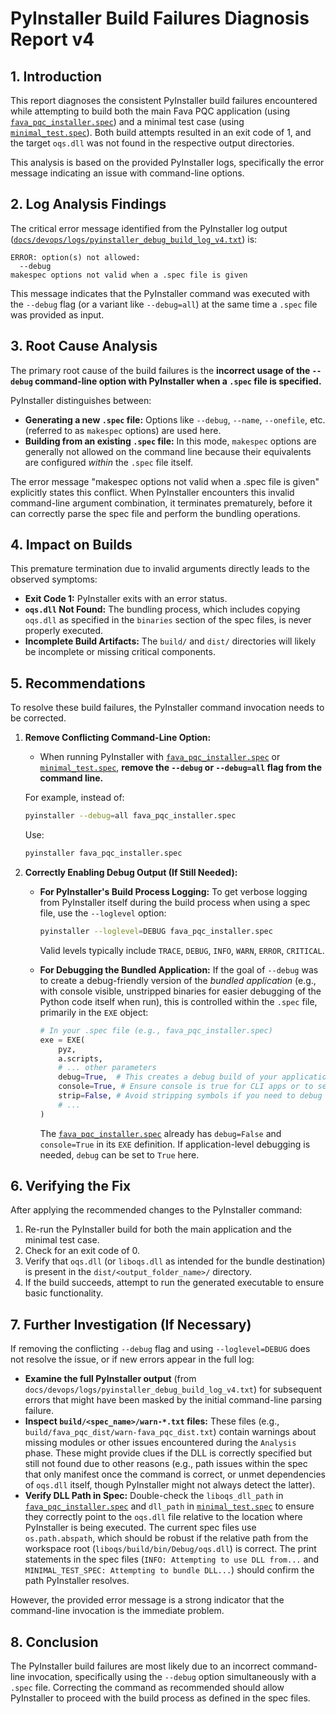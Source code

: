 # PyInstaller Build Failures Diagnosis Report v4

## 1. Introduction

This report diagnoses the consistent PyInstaller build failures encountered while attempting to build both the main Fava PQC application (using [`fava_pqc_installer.spec`](../../fava_pqc_installer.spec)) and a minimal test case (using [`minimal_test.spec`](../../minimal_test.spec)). Both build attempts resulted in an exit code of 1, and the target `oqs.dll` was not found in the respective output directories.

This analysis is based on the provided PyInstaller logs, specifically the error message indicating an issue with command-line options.

## 2. Log Analysis Findings

The critical error message identified from the PyInstaller log output ([`docs/devops/logs/pyinstaller_debug_build_log_v4.txt`](../../docs/devops/logs/pyinstaller_debug_build_log_v4.txt)) is:

```
ERROR: option(s) not allowed:
  --debug
makespec options not valid when a .spec file is given
```

This message indicates that the PyInstaller command was executed with the `--debug` flag (or a variant like `--debug=all`) at the same time a `.spec` file was provided as input.

## 3. Root Cause Analysis

The primary root cause of the build failures is the **incorrect usage of the `--debug` command-line option with PyInstaller when a `.spec` file is specified.**

PyInstaller distinguishes between:
*   **Generating a new `.spec` file:** Options like `--debug`, `--name`, `--onefile`, etc. (referred to as `makespec` options) are used here.
*   **Building from an existing `.spec` file:** In this mode, `makespec` options are generally not allowed on the command line because their equivalents are configured *within* the `.spec` file itself.

The error message "makespec options not valid when a .spec file is given" explicitly states this conflict. When PyInstaller encounters this invalid command-line argument combination, it terminates prematurely, before it can correctly parse the spec file and perform the bundling operations.

## 4. Impact on Builds

This premature termination due to invalid arguments directly leads to the observed symptoms:
*   **Exit Code 1:** PyInstaller exits with an error status.
*   **`oqs.dll` Not Found:** The bundling process, which includes copying `oqs.dll` as specified in the `binaries` section of the spec files, is never properly executed.
*   **Incomplete Build Artifacts:** The `build/` and `dist/` directories will likely be incomplete or missing critical components.

## 5. Recommendations

To resolve these build failures, the PyInstaller command invocation needs to be corrected.

1.  **Remove Conflicting Command-Line Option:**
    *   When running PyInstaller with [`fava_pqc_installer.spec`](../../fava_pqc_installer.spec) or [`minimal_test.spec`](../../minimal_test.spec), **remove the `--debug` or `--debug=all` flag from the command line.**

    For example, instead of:
    ```bash
    pyinstaller --debug=all fava_pqc_installer.spec
    ```
    Use:
    ```bash
    pyinstaller fava_pqc_installer.spec
    ```

2.  **Correctly Enabling Debug Output (If Still Needed):**
    *   **For PyInstaller's Build Process Logging:** To get verbose logging from PyInstaller itself during the build process when using a spec file, use the `--loglevel` option:
        ```bash
        pyinstaller --loglevel=DEBUG fava_pqc_installer.spec
        ```
        Valid levels typically include `TRACE`, `DEBUG`, `INFO`, `WARN`, `ERROR`, `CRITICAL`.

    *   **For Debugging the Bundled Application:** If the goal of `--debug` was to create a debug-friendly version of the *bundled application* (e.g., with console visible, unstripped binaries for easier debugging of the Python code itself when run), this is controlled within the `.spec` file, primarily in the `EXE` object:
        ```python
        # In your .spec file (e.g., fava_pqc_installer.spec)
        exe = EXE(
            pyz,
            a.scripts,
            # ... other parameters
            debug=True,  # This creates a debug build of your application
            console=True, # Ensure console is true for CLI apps or to see prints
            strip=False, # Avoid stripping symbols if you need to debug the exe
            # ...
        )
        ```
        The [`fava_pqc_installer.spec`](../../fava_pqc_installer.spec) already has `debug=False` and `console=True` in its `EXE` definition. If application-level debugging is needed, `debug` can be set to `True` here.

## 6. Verifying the Fix

After applying the recommended changes to the PyInstaller command:
1.  Re-run the PyInstaller build for both the main application and the minimal test case.
2.  Check for an exit code of 0.
3.  Verify that `oqs.dll` (or `liboqs.dll` as intended for the bundle destination) is present in the `dist/<output_folder_name>/` directory.
4.  If the build succeeds, attempt to run the generated executable to ensure basic functionality.

## 7. Further Investigation (If Necessary)

If removing the conflicting `--debug` flag and using `--loglevel=DEBUG` does not resolve the issue, or if new errors appear in the full log:
*   **Examine the full PyInstaller output** (from `docs/devops/logs/pyinstaller_debug_build_log_v4.txt`) for subsequent errors that might have been masked by the initial command-line parsing failure.
*   **Inspect `build/<spec_name>/warn-*.txt` files:** These files (e.g., `build/fava_pqc_dist/warn-fava_pqc_dist.txt`) contain warnings about missing modules or other issues encountered during the `Analysis` phase. These might provide clues if the DLL is correctly specified but still not found due to other reasons (e.g., path issues within the spec that only manifest once the command is correct, or unmet dependencies of `oqs.dll` itself, though PyInstaller might not always detect the latter).
*   **Verify DLL Path in Spec:** Double-check the `liboqs_dll_path` in [`fava_pqc_installer.spec`](../../fava_pqc_installer.spec) and `dll_path` in [`minimal_test.spec`](../../minimal_test.spec) to ensure they correctly point to the `oqs.dll` file relative to the location where PyInstaller is being executed. The current spec files use `os.path.abspath`, which should be robust if the relative path from the workspace root (`liboqs/build/bin/Debug/oqs.dll`) is correct. The print statements in the spec files (`INFO: Attempting to use DLL from...` and `MINIMAL_TEST_SPEC: Attempting to bundle DLL...`) should confirm the path PyInstaller resolves.

However, the provided error message is a strong indicator that the command-line invocation is the immediate problem.

## 8. Conclusion

The PyInstaller build failures are most likely due to an incorrect command-line invocation, specifically using the `--debug` option simultaneously with a `.spec` file. Correcting the command as recommended should allow PyInstaller to proceed with the build process as defined in the spec files.